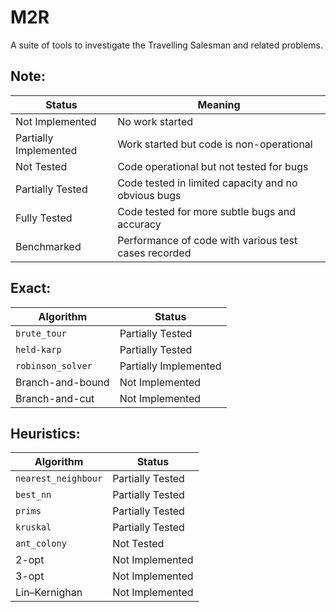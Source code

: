 # M2R

A suite of tools to investigate the Travelling Salesman and related problems.

## Note:
Status | Meaning
------ |--------
Not Implemented | No work started
Partially Implemented | Work started but code is non-operational
Not Tested | Code operational but not tested for bugs
Partially Tested | Code tested in limited capacity and no obvious bugs
Fully Tested | Code tested for more subtle bugs and accuracy
Benchmarked | Performance of code with various test cases recorded

## Exact:
Algorithm   | Status
----------- |----------
`brute_tour` | Partially Tested
`held-karp`   | Partially Tested
`robinson_solver` | Partially Implemented
Branch-and-bound | Not Implemented
Branch-and-cut | Not Implemented

## Heuristics:
Algorithm   | Status
----------- |----------
`nearest_neighbour` | Partially Tested
`best_nn`   | Partially Tested
`prims` | Partially Tested
`kruskal` | Partially Tested
`ant_colony` | Not Tested
2-opt | Not Implemented
3-opt | Not Implemented
Lin–Kernighan | Not Implemented

